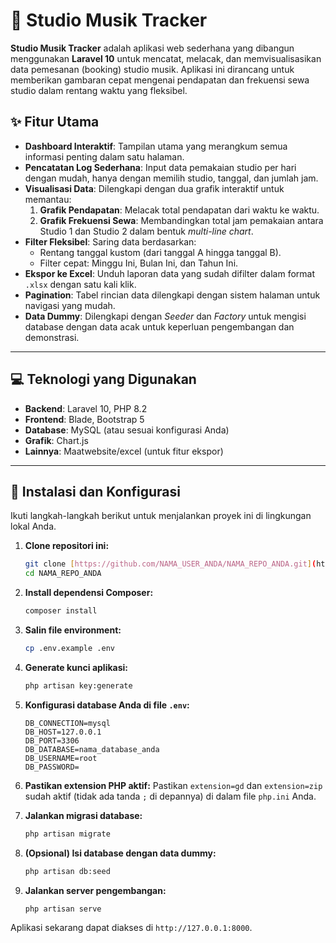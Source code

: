 # 🎵 Studio Musik Tracker

**Studio Musik Tracker** adalah aplikasi web sederhana yang dibangun menggunakan **Laravel 10** untuk mencatat, melacak, dan memvisualisasikan data pemesanan (booking) studio musik. Aplikasi ini dirancang untuk memberikan gambaran cepat mengenai pendapatan dan frekuensi sewa studio dalam rentang waktu yang fleksibel.

## ✨ Fitur Utama

-   **Dashboard Interaktif**: Tampilan utama yang merangkum semua informasi penting dalam satu halaman.
-   **Pencatatan Log Sederhana**: Input data pemakaian studio per hari dengan mudah, hanya dengan memilih studio, tanggal, dan jumlah jam.
-   **Visualisasi Data**: Dilengkapi dengan dua grafik interaktif untuk memantau:
    1.  **Grafik Pendapatan**: Melacak total pendapatan dari waktu ke waktu.
    2.  **Grafik Frekuensi Sewa**: Membandingkan total jam pemakaian antara Studio 1 dan Studio 2 dalam bentuk *multi-line chart*.
-   **Filter Fleksibel**: Saring data berdasarkan:
    -   Rentang tanggal kustom (dari tanggal A hingga tanggal B).
    -   Filter cepat: Minggu Ini, Bulan Ini, dan Tahun Ini.
-   **Ekspor ke Excel**: Unduh laporan data yang sudah difilter dalam format `.xlsx` dengan satu kali klik.
-   **Pagination**: Tabel rincian data dilengkapi dengan sistem halaman untuk navigasi yang mudah.
-   **Data Dummy**: Dilengkapi dengan *Seeder* dan *Factory* untuk mengisi database dengan data acak untuk keperluan pengembangan dan demonstrasi.

---

## 💻 Teknologi yang Digunakan

-   **Backend**: Laravel 10, PHP 8.2
-   **Frontend**: Blade, Bootstrap 5
-   **Database**: MySQL (atau sesuai konfigurasi Anda)
-   **Grafik**: Chart.js
-   **Lainnya**: Maatwebsite/excel (untuk fitur ekspor)

---

## 🚀 Instalasi dan Konfigurasi

Ikuti langkah-langkah berikut untuk menjalankan proyek ini di lingkungan lokal Anda.

1.  **Clone repositori ini:**
    ```bash
    git clone [https://github.com/NAMA_USER_ANDA/NAMA_REPO_ANDA.git](https://github.com/NAMA_USER_ANDA/NAMA_REPO_ANDA.git)
    cd NAMA_REPO_ANDA
    ```

2.  **Install dependensi Composer:**
    ```bash
    composer install
    ```

3.  **Salin file environment:**
    ```bash
    cp .env.example .env
    ```

4.  **Generate kunci aplikasi:**
    ```bash
    php artisan key:generate
    ```

5.  **Konfigurasi database Anda di file `.env`:**
    ```env
    DB_CONNECTION=mysql
    DB_HOST=127.0.0.1
    DB_PORT=3306
    DB_DATABASE=nama_database_anda
    DB_USERNAME=root
    DB_PASSWORD=
    ```

6.  **Pastikan extension PHP aktif:**
    Pastikan `extension=gd` dan `extension=zip` sudah aktif (tidak ada tanda `;` di depannya) di dalam file `php.ini` Anda.

7.  **Jalankan migrasi database:**
    ```bash
    php artisan migrate
    ```

8.  **(Opsional) Isi database dengan data dummy:**
    ```bash
    php artisan db:seed
    ```

9.  **Jalankan server pengembangan:**
    ```bash
    php artisan serve
    ```

Aplikasi sekarang dapat diakses di `http://127.0.0.1:8000`.

